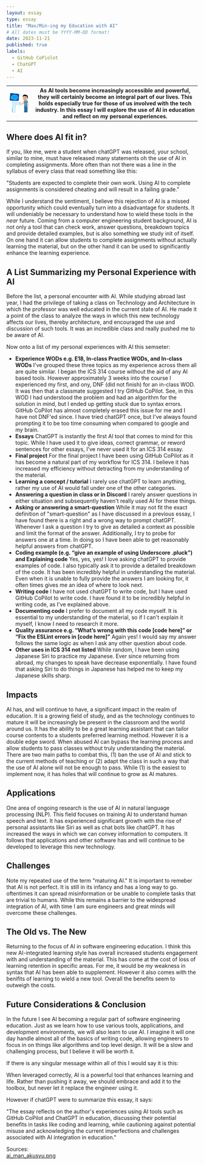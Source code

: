 ```yaml
---
layout: essay
type: essay
title: "Max/Min-ing my Education with AI"
# All dates must be YYYY-MM-DD format!
date: 2023-11-21
published: true
labels:
  - GitHub CoPiolot
  - ChatGPT
  - AI
---
```


<table>
<th>
<div style="text-align: center">
<img style="inset-inline: auto" src="../img/ai-assist/ai_man_akusyu.png" width="300">
</div>
</th>
<th>
As AI tools become increasingly accessible and powerful, they will certainly become an integral part of our lives. This holds especially true for those of us involved with the tech industry. In this essay I will explore the use of AI in education and reflect on my personal experiences.
</th>
</table>

## **Where does AI fit in?**
If you, like me, were a student when chatGPT was released, your school, similar to mine, must have released many statements oh the use of AI in completing assignments. More often than not there was a line in the syllabus of every class that read something like this:

"Students are expected to complete their own work. Using AI to complete assignments is considered cheating and will result in a failing grade."

While I understand the sentiment, I believe this rejection of AI is a missed opportunity which could eventually turn into a disadvantage for students. It will undeniably be necessary to understand how to wield these tools in the *near* future. Coming from a computer engineering student background, AI is not only a tool that can check work, answer questions, breakdown topics and provide detailed examples, but is also something we study init of itself. On one hand it can allow students to complete assignments without actually learning the material, but on the other hand it can be used to significantly enhance the learning experience.

## **A List Summarizing my Personal Experience with AI**
Before the list, a personal encounter with AI. While studying abroad last year, I had the privilege of taking a class on Technology and Architecture in which the professor was well educated in the current state of AI. He made it a point of the class to analyze the ways in which this new technology affects our lives, thereby architecture, and encouraged the use and discussion of such tools. It was an incredible class and really pushed me to be aware of AI.

Now onto a list of my personal experiences with AI this semseter:

*  **Experience WODs e.g. E18, In-class Practice WODs, and In-class WODs**
    I've grouped these three topics as my experience across them all are quite similar. I began the ICS 314 course without the aid of any AI based tools. However approximately 3 weeks into the course I experienced my first, and ony, DNF (did not finish) for an in-class WOD. It was then that a classmate suggested I try GitHub CoPilot. See, in this WOD I had understood the problem and had an algorithm for the solution in mind, but I ended up getting stuck due to syntax errors. GitHub CoPilot has almost completely erased this issue for me and I have not DNF'ed since. I have tried chatGPT once, but I've always found prompting it to be too time consuming when compared to google and my brain.
*  **Essays**
    ChatGPT is instantly the first AI tool that comes to mind for this topic. While I have used it to give ideas, correct grammar, or reword sentences for other essays, I've never used it for an ICS 314 essay.
*  **Final project**
    For the final project I have been using GitHub CoPilot as it has become a natural part of my workflow for ICS 314. I believe it has increased my efficiency without detracting from my understanding of the material.
*  **Learning a concept / tutorial**
    I rarely use chatGPT to learn anything, rather my use of AI would fall under one of the other categories.
*  **Answering a question in class or in Discord**
    I rarely answer questions in either situation and subsequently haven't really used AI for these things.
*  **Asking or answering a smart-question**
    While it may not fit the exact definition of "smart-question" as I have discussed in a previous essay, I have found there is a right and a wrong way to prompt chatGPT. Whenever I ask a question I try to give as detailed a context as possible and limit the format of the answer. Additionally, I try to probe for answers one at a time. In doing so I have been able to get reasonably helpful answers from chatGPT.
*  **Coding example (e.g. “give an example of using Underscore .pluck”) and Explaining code**
    Yes, yes, yes! I love asking chatGPT to provide examples of code. I also typically ask it to provide a detailed breakdown of the code. It has been incredibly helpful in understanding the material. Even when it is unable to fully provide the answers I am looking for, it often times gives me an idea of where to look next.
*  **Writing code**
    I have not used chatGPT to write code, but I have used GitHub CoPilot to write code. I have found it to be incredibly helpful in writing code, as I've explained above.
*  **Documenting code**
    I prefer to document all my code myself. It is essential to my understanding of the material, so if I can't explain it myself, I know I need to research it more.
*  **Quality assurance e.g. “What’s wrong with this code [code here]” or “Fix the ESLint errors in [code here]”**
    Again yes! I would say my answer follows the same logic as when I ask any other question about code.
*  **Other uses in ICS 314 not listed**
    While random, I have been using Japanese Siri to practice my Japanese. Ever since returning from abroad, my changes to speak have decrease exponentially. I have found that asking Siri to do things in Japanese has helped me to keep my Japanese skills sharp.

## **Impacts**
AI has, and will continue to have, a significant impact in the realm of education. It is a growing field of study, and as the technology continues to mature it will be increasingly be present in the classroom and the world around us. It has the ability to be a great learning assistant that can tailor course contents to a students preferred learning method. However it is a double edge sword. When abused AI can bypass the learning process and allow students to pass classes without truly understanding the material. There are two main paths to combat this, (1) ban the use of AI and stick to the current methods of teaching or (2) adapt the class in such a way that the use of AI alone will not be enough to pass. While (1) is the easiest to implement now, it has holes that will continue to grow as AI matures. 

## **Applications**
One area of ongoing research is the use of AI in natural language processing (NLP). This field focuses on training AI to understand human speech and text. It has experienced significant growth with the rise of personal assistants like Siri as well as chat bots like chatGPT. It has increased the ways in which we can convey information to computers. It follows that applications and other software has and will continue to be developed to leverage this new technology.

## **Challenges**
Note my repeated use of the term "maturing AI." It is important to remeber that AI is not perfect. It is still in its infancy and has a long way to go. oftentimes it can spread misinformation or be unable to complete tasks that are trivial to humans. While this remains a barrier to the widespread integration of AI, with time I am sure engineers and great minds will overcome these challenges.

## **The Old vs. The New**
Returning to the focus of AI in software engineering education. I think this new AI-integrated learning style has overall increased students engagement with and understanding of the material. This has come at the cost of loss of learning retention in specific areas. For me, it would be my weakness in syntax that AI has been able to supplement. However it also comes with the benifits of learning to wield a new tool. Overall the benefits seem to outweigh the costs.

## **Future Considerations & Conclusion**
In the future I see AI becoming a regular part of software engineering education. Just as we learn how to use various tools, applications, and development environments, we will also learn to use AI. I imagine it will one day handle almost all of the basics of writing code, allowing engineers to focus in on things like algorithms and top level design. It will be a slow and challenging process, but I believe it will be worth it.

If there is any singular message within all of this I would say it is this: 

When leveraged correctly, AI is a powerful tool that enhances learning and life. Rather than pushing it away, we should embrace and add it to the toolbox, but never let it replace the engineer using it.

However if chatGPT were to summarize this essay, it says:

"The essay reflects on the author's experiences using AI tools such as GitHub CoPilot and ChatGPT in education, discussing their potential benefits in tasks like coding and learning, while cautioning against potential misuse and acknowledging the current imperfections and challenges associated with AI integration in education."

Sources:<br>
[ai_man_akusyu.png](https://www.irasutoya.com/2018/03/ai.html)